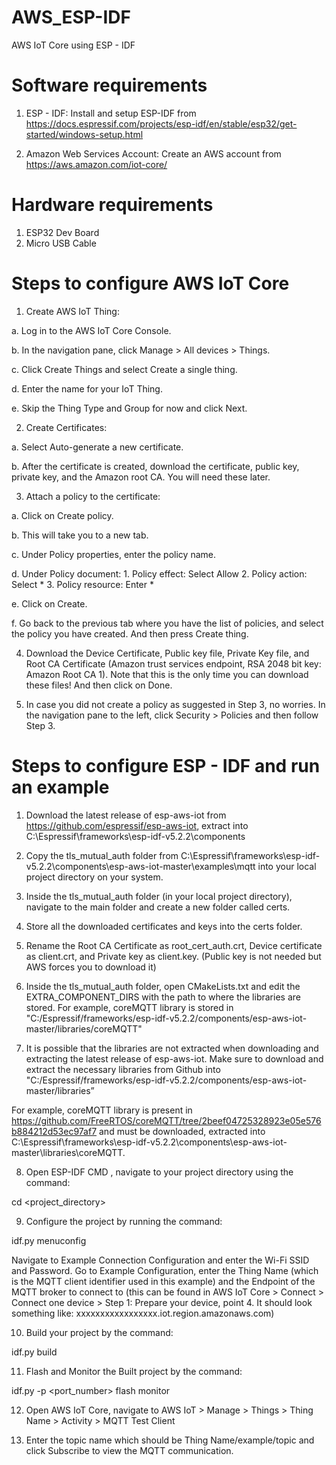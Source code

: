 # AWS_ESP-IDF
AWS IoT Core using ESP - IDF

# Software requirements
1. ESP - IDF: Install and setup ESP-IDF from https://docs.espressif.com/projects/esp-idf/en/stable/esp32/get-started/windows-setup.html
   
2. Amazon Web Services Account: Create an AWS account from https://aws.amazon.com/iot-core/


# Hardware requirements
1. ESP32 Dev Board
2. Micro USB Cable

# Steps to configure AWS IoT Core
1. Create AWS IoT Thing:

a. Log in to the AWS IoT Core Console.

b. In the navigation pane, click Manage > All devices > Things.

c. Click Create Things and select Create a single thing.

d. Enter the name for your IoT Thing.

e. Skip the Thing Type and Group for now and click Next.

2. Create Certificates:

a. Select Auto-generate a new certificate.

b. After the certificate is created, download the certificate, public key, private key, and the Amazon root CA. You will need these later.

3. Attach a policy to the certificate:

a. Click on Create policy.

b. This will take you to a new tab.

c. Under Policy properties, enter the policy name.

d. Under Policy document:
        1. Policy effect: Select Allow
        2. Policy action: Select *
        3. Policy resource: Enter *

e. Click on Create.

f. Go back to the previous tab where you have the list of policies, and select the policy you have created. And then press Create thing.


4. Download the Device Certificate, Public key file, Private Key file, and Root CA Certificate (Amazon trust services endpoint, RSA 2048 bit key: Amazon Root CA 1). Note that this is the only time you can download these files! And then click on Done.


5. In case you did not create a policy as suggested in Step 3, no worries. In the navigation pane to the left, click Security > Policies and then follow Step 3.


# Steps to configure ESP - IDF and run an example
1. Download the latest release of esp-aws-iot from https://github.com/espressif/esp-aws-iot, extract into C:\Espressif\frameworks\esp-idf-v5.2.2\components

2. Copy the tls_mutual_auth folder from C:\Espressif\frameworks\esp-idf-v5.2.2\components\esp-aws-iot-master\examples\mqtt into your local project directory on your system.

3. Inside the tls_mutual_auth folder (in your local project directory), navigate to the main folder and create a new folder called certs.

4. Store all the downloaded certificates and keys into the certs folder. 

5. Rename the Root CA Certificate as root_cert_auth.crt, Device certificate as client.crt, and Private key as client.key. (Public key is not needed but AWS forces you to download it)

6. Inside the tls_mutual_auth folder, open CMakeLists.txt and edit the EXTRA_COMPONENT_DIRS with the path to where the libraries are stored. For example, coreMQTT library is stored in "C:/Espressif/frameworks/esp-idf-v5.2.2/components/esp-aws-iot-master/libraries/coreMQTT"

7. It is possible that the libraries are not extracted when downloading and extracting the latest release of esp-aws-iot. Make sure to download and extract the necessary libraries from Github into "C:/Espressif/frameworks/esp-idf-v5.2.2/components/esp-aws-iot-master/libraries”

For example, coreMQTT library is present in https://github.com/FreeRTOS/coreMQTT/tree/2beef04725328923e05e576b884212d53ec97af7 and must be downloaded, extracted into C:\Espressif\frameworks\esp-idf-v5.2.2\components\esp-aws-iot-master\libraries\coreMQTT.

8. Open ESP-IDF CMD , navigate to your project directory using the command:
   
cd <project_directory>

9. Configure the project by running the command:
    
idf.py menuconfig

Navigate to Example Connection Configuration and enter the Wi-Fi SSID and Password.
Go to Example Configuration, enter the Thing Name (which is the MQTT client identifier used in this example) and the Endpoint of the MQTT broker to connect to (this can be found in AWS IoT Core > Connect > Connect one device > Step 1: Prepare your device, point 4. It should look something like: xxxxxxxxxxxxxxxxx.iot.region.amazonaws.com)

10. Build your project by the command:
    
idf.py build

11. Flash and Monitor the Built project by the command:
    
idf.py -p <port_number> flash monitor

12. Open AWS IoT Core, navigate to AWS IoT > Manage > Things > Thing Name > Activity > MQTT Test Client

13. Enter the topic name which should be Thing Name/example/topic and click Subscribe to view the MQTT communication.




